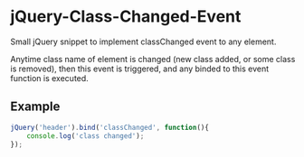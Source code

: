# jQuery-Class-Changed-Event
Small jQuery snippet to implement classChanged event to any element.

Anytime class name of element is changed (new class added, or some class is removed), then this event is triggered, and any binded to this event function is executed.

## Example

```javascript
jQuery('header').bind('classChanged', function(){
	console.log('class changed');
});
```